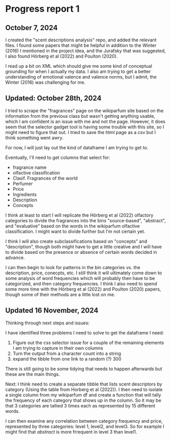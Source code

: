 # Progress report 1 
## October 7, 2024
I created the "scent descriptions analysis" repo, and added the relevant files. I found some papers that might be helpful in addition to the Winter (2016) I mentioned in the project idea, and the Jurafsky that was suggested, I also found Hörberg et al (2022) and Poulton (2020). 

I read up a bit on XML which should give me some kind of conceptual grounding for when I actually my data. I also am trying to get a better understanding of emotional valence and valence norms, but I admit, the Winter (2016) was challenging for me.

## Updated: October 28th, 2024
I tried to scrape the "fragrances" page on the wikiparfum site based on the information from the previous class but wasn't getting anything usable, which I am confident is an issue with me and not the page. However, it does seem that the selector gadget tool is having some trouble with this site, so I might need to figure that out. I tried to save the html page as a csv but I think something went awry.

For now, I will just lay out the kind of dataframe I am trying to get to.

Eventually, I'll need to get columns that select for:
- fragrance name
- olfactive classification
- Clasif. Fragrances of the world
- Perfumer
- Price
- Ingredients
- Description
- Concepts

I think at least to start I will replicate the Hörberg et al (2022) olfactory categories to divide the fragrances into the bins "source-based", "abstract", and "evaluative" based on the words in the wikiparfum olfactive classification. I might want to divide further but I'm not certain yet.

I think I will also create subclassifications based on "concepts" and "description", though both might have to get a little creative and I will have to divide based on the presence or absence of certain words decided in advance.

I can then begin to look for patterns in the bin categories vs. the description, price, conecpts, etc. I still think it will ultimately come down to some analysis of word frequencies which will probably then have to be categorized, and then category frequencies. I think I also need to spend some more time with the Hörberg et al (2022) and Poulton (2020) papers, though some of their methods are a little lost on me.

## Updated 16 November, 2024
Thinking through next steps and issues:

I have identified three problems I need to solve to get the dataframe I need:
1. Figure out the css selector issue for a couple of the remaining elements I am trying to capture in their own columns
2. Turn the output from a character count into a string
3. expand the tibble from one link to a random (?) 300

There is still going to be some tidying that needs to happen afterwards but these are the main things.

Next:
I think need to create a separate tibble that lists scent descriptors by category (Using the table from Horberg et al (2022)). I then need to isolate a single column from my wikiparfum df and create a function that will tally the frequency of each category that shows up in the column. So it may be that 3 categories are tallied 3 times each as represented by 15 different words. 

I can then examine any correlation between category frequency and price, represented by three categories: level 1, level2, and level3. So for example I might find that *abstract* is more frrequent in level 3 than level1. 